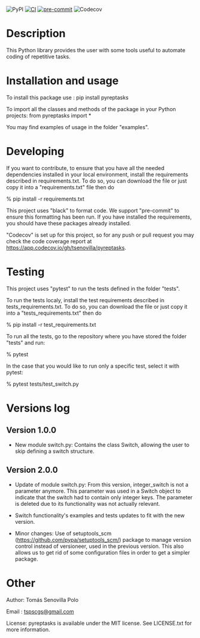 ![PyPI](https://img.shields.io/pypi/v/pyreptasks)
[![CI](https://github.com/tsenovilla/pyreptasks/actions/workflows/ci.yaml/badge.svg)](https://github.com/tsenovilla/pyreptasks/actions/workflows/ci.yaml)
[![pre-commit](https://github.com/tsenovilla/pyreptasks/actions/workflows/pre-commit.yaml/badge.svg)](https://github.com/tsenovilla/pyreptasks/actions/workflows/pre-commit.yaml)
![Codecov](https://img.shields.io/codecov/c/gh/tsenovilla/pyreptasks)


Description
===========

This Python library provides the user with some tools useful to automate coding of repetitive tasks.

Installation and usage
======================

To install this package use : pip install pyreptasks

To import all the classes and methods of the package in your Python projects: from pyreptasks import *

You may find examples of usage in the folder "examples".

Developing
==========

If you want to contribute, to ensure that you have all the needed dependencies installed in your local environment, install the requirements described in requirements.txt. To do so, you can download the file or just copy it into a "requirements.txt" file then do

% pip install -r requirements.txt

This project uses "black" to format code. We support "pre-commit" to ensure this formatting has been run. If you have installed the requirements, you should have these packages already installed.

"Codecov" is set up for this project, so for any push or pull request you may check the code coverage report at https://app.codecov.io/gh/tsenovilla/pyreptasks. 

Testing
=======

This project uses "pytest" to run the tests defined in the folder "tests". 

To run the tests localy, install the test requirements described in tests_requirements.txt. To do so, you can download the file or just copy it into a "tests_requirements.txt" then do

% pip install -r test_requirements.txt

To run all the tests, go to the repository where you have stored the folder "tests" and run:

% pytest

In the case that you would like to run only a specific test, select it with pytest:

% pytest tests/test_switch.py

Versions log
============

Version 1.0.0
-------------

- New module switch.py: Contains the class Switch, allowing the user to skip defining a switch structure.

Version 2.0.0
-------------

- Update of module switch.py: From this version, integer_switch is not a parameter anymore. This parameter was used in 
  a Switch object to indicate that the switch had to contain only integer keys. The parameter is deleted due to its
  functionality was not actually relevant. 

- Switch functionality's examples and tests updates to fit with the new version.

- Minor changes: Use of setuptools_scm (https://github.com/pypa/setuptools_scm/) package to manage version control instead of versioneer, used in the previous version. This also allows us to get rid of some configuration files in order to get a simpler package. 

Other
=====

Author: Tomás Senovilla Polo

Email : tspscgs@gmail.com

License: pyreptasks is available under the MIT license. See LICENSE.txt for more information.
